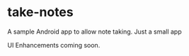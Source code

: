 # take-notes
A sample Android app to allow note taking. Just a small app

UI Enhancements coming soon.

